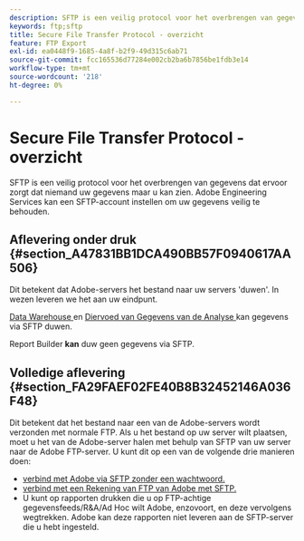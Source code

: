 ```yaml
---
description: SFTP is een veilig protocol voor het overbrengen van gegevens dat ervoor zorgt dat niemand uw gegevens maar u kan zien. Adobe Engineering Services kan een SFTP-account instellen om uw gegevens veilig te behouden.
keywords: ftp;sftp
title: Secure File Transfer Protocol - overzicht
feature: FTP Export
exl-id: ea0448f9-1685-4a8f-b2f9-49d315c6ab71
source-git-commit: fcc165536d77284e002cb2ba6b7856be1fdb3e14
workflow-type: tm+mt
source-wordcount: '218'
ht-degree: 0%

---
```


# Secure File Transfer Protocol - overzicht

SFTP is een veilig protocol voor het overbrengen van gegevens dat ervoor zorgt dat niemand uw gegevens maar u kan zien. Adobe Engineering Services kan een SFTP-account instellen om uw gegevens veilig te behouden.

## Aflevering onder druk {#section_A47831BB1DCA490BB57F0940617AA506}

Dit betekent dat Adobe-servers het bestand naar uw servers &#39;duwen&#39;. In wezen leveren we het aan uw eindpunt.

[ Data Warehouse ](/help/export/ftp-and-sftp/c-sftp/ftp-sftp-dw.md) en [ Diervoed van Gegevens van de Analyse ](/help/export/analytics-data-feed/data-feed-overview.md) kan gegevens via SFTP duwen.

Report Builder **kan** duw geen gegevens via SFTP.

## Volledige aflevering {#section_FA29FAEF02FE40B8B32452146A036F48}

Dit betekent dat het bestand naar een van de Adobe-servers wordt verzonden met normale FTP. Als u het bestand op uw server wilt plaatsen, moet u het van de Adobe-server halen met behulp van SFTP van uw server naar de Adobe FTP-server. U kunt dit op een van de volgende drie manieren doen:

* [ verbind met Adobe via SFTP zonder een wachtwoord.](/help/export/ftp-and-sftp/c-sftp/ftp-sftp-cert-auth.md)
* [ verbind met een Rekening van FTP van Adobe met SFTP.](/help/export/ftp-and-sftp/c-sftp/ftp-sftp-connect.md)
* U kunt op rapporten drukken die u op FTP-achtige gegevensfeeds/R&amp;A/Ad Hoc wilt Adobe, enzovoort, en deze vervolgens wegtrekken. Adobe kan deze rapporten niet leveren aan de SFTP-server die u hebt ingesteld.

